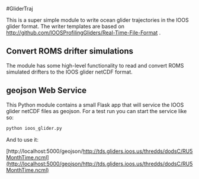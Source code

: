 #GliderTraj

This is a super simple module to write ocean glider trajectories in the IOOS glider format. The writer templates are based on http://github.com/IOOSProfilingGliders/Real-Time-File-Format .

## Convert ROMS drifter simulations

The module has some high-level functionality to read and convert ROMS simulated drifters to the IOOS glider netCDF format.

## geojson Web Service

This Python module contains a small Flask app that will service the IOOS glider netCDF files as geojson. For a test run you can start the service like so:

```bash
python ioos_glider.py
```

And to use it:

[http://localhost:5000/geojson/http://tds.gliders.ioos.us/thredds/dodsC/RU5MonthTime.ncml](http://localhost:5000/geojson/http://tds.gliders.ioos.us/thredds/dodsC/RU5MonthTime.ncml)